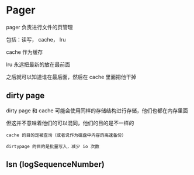 # Pager

pager 负责进行文件的页管理

包括：读写， cache， lru

cache 作为缓存

lru 永远把最新的放在最前面

之后就可以知道谁在最后面，然后在 cache 里面把他干掉

## dirty page

dirty page 和 cache 可能会使用同样的存储结构进行存储，他们也都在内存里面

但这并不意味着他们的可以混同，他们的目的是不一样的
    
    cache 的目的是被查询（或者说作为磁盘中内容的高速备份）

    dirtypage 的目的是批量写入，减少 io 次数

## lsn (logSequenceNumber)
